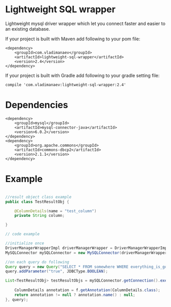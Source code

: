 Lightweight SQL wrapper
=====================


Lightweight mysql driver wrapper which let you connect faster and easier to an existing database.

If your project is built with Maven add following to your pom file:
```
<dependency>
    <groupId>com.vladimanaev</groupId>
    <artifactId>lightweight-sql-wrapper</artifactId>
    <version>2.4</version>
</dependency>
```

If your project is built with Gradle add following to your gradle setting file:
```
compile 'com.vladimanaev:lightweight-sql-wrapper:2.4'
```

Dependencies
=============
```
<dependency>
	<groupId>mysql</groupId>
	<artifactId>mysql-connector-java</artifactId>
	<version>6.0.2</version>
</dependency>
<dependency>
    <groupId>org.apache.commons</groupId>
    <artifactId>commons-dbcp2</artifactId>
    <version>2.1.1</version>
</dependency>
```

Example
============
```java

//result object class example
public class TestResultObj {

    @ColumnDetails(name = "test_column")
    private String column;

}

// code example

//initialize once
DriverManagerWrapperImpl driverManagerWrapper = DriverManagerWrapperImpl.createDefaultConnectionPool("db_url", "test_user", "password");
MySQLConnector mySQLConnector = new MySQLConnector(driverManagerWrapper);

//on each query do following
Query query = new Query("SELECT * FROM somewhere WHERE everything_is_good = ?");
query.addParameter("true", JDBCType.BOOLEAN);

List<TestResultObj> testResultObjs = mySQLConnector.getConnection().executeSelectQuery(TestResultObj.class,
                                                                                       TestResultObj::new, (f) -> {
    ColumnDetails annotation = f.getAnnotation(ColumnDetails.class);
    return annotation != null ? annotation.name() : null;
}, query);

```